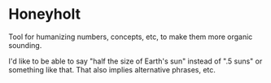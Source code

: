 # Honeyholt
Tool for humanizing numbers, concepts, etc, to make them more organic sounding.

I'd like to be able to say "half the size of Earth's sun" instead of ".5 suns" or something like that.  That also implies alternative phrases, etc.
